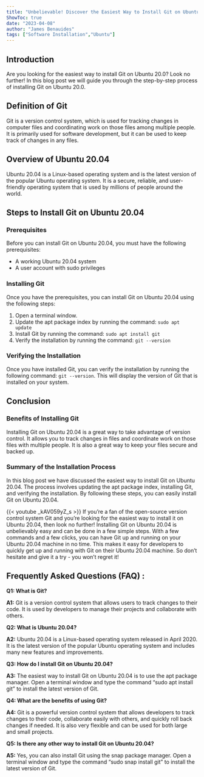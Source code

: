 ```yaml
---
title: "Unbelievable! Discover the Easiest Way to Install Git on Ubuntu 20.04!"
ShowToc: true 
date: "2023-04-08"
author: "James Benauides" 
tags: ["Software Installation","Ubuntu"]
---
```

## Introduction
Are you looking for the easiest way to install Git on Ubuntu 20.0? Look no further! In this blog post we will guide you through the step-by-step process of installing Git on Ubuntu 20.0.

## Definition of Git
Git is a version control system, which is used for tracking changes in computer files and coordinating work on those files among multiple people. It is primarily used for software development, but it can be used to keep track of changes in any files.

## Overview of Ubuntu 20.04
Ubuntu 20.04 is a Linux-based operating system and is the latest version of the popular Ubuntu operating system. It is a secure, reliable, and user-friendly operating system that is used by millions of people around the world.

## Steps to Install Git on Ubuntu 20.04

### Prerequisites
Before you can install Git on Ubuntu 20.04, you must have the following prerequisites:

- A working Ubuntu 20.04 system
- A user account with sudo privileges

### Installing Git
Once you have the prerequisites, you can install Git on Ubuntu 20.04 using the following steps:

1. Open a terminal window.
2. Update the apt package index by running the command: `sudo apt update`
3. Install Git by running the command: `sudo apt install git`
4. Verify the installation by running the command: `git --version`

### Verifying the Installation
Once you have installed Git, you can verify the installation by running the following command: `git --version`. This will display the version of Git that is installed on your system.

## Conclusion

### Benefits of Installing Git
Installing Git on Ubuntu 20.04 is a great way to take advantage of version control. It allows you to track changes in files and coordinate work on those files with multiple people. It is also a great way to keep your files secure and backed up.

### Summary of the Installation Process
In this blog post we have discussed the easiest way to install Git on Ubuntu 20.04. The process involves updating the apt package index, installing Git, and verifying the installation. By following these steps, you can easily install Git on Ubuntu 20.04.

{{< youtube _kAV059yZ_s >}} 
If you’re a fan of the open-source version control system Git and you’re looking for the easiest way to install it on Ubuntu 20.04, then look no further! Installing Git on Ubuntu 20.04 is unbelievably easy and can be done in a few simple steps. With a few commands and a few clicks, you can have Git up and running on your Ubuntu 20.04 machine in no time. This makes it easy for developers to quickly get up and running with Git on their Ubuntu 20.04 machine. So don’t hesitate and give it a try - you won’t regret it!

## Frequently Asked Questions (FAQ) :
**Q1: What is Git?**

**A1:** Git is a version control system that allows users to track changes to their code. It is used by developers to manage their projects and collaborate with others.

**Q2: What is Ubuntu 20.04?**

**A2:** Ubuntu 20.04 is a Linux-based operating system released in April 2020. It is the latest version of the popular Ubuntu operating system and includes many new features and improvements.

**Q3: How do I install Git on Ubuntu 20.04?**

**A3:** The easiest way to install Git on Ubuntu 20.04 is to use the apt package manager. Open a terminal window and type the command “sudo apt install git” to install the latest version of Git.

**Q4: What are the benefits of using Git?**

**A4:** Git is a powerful version control system that allows developers to track changes to their code, collaborate easily with others, and quickly roll back changes if needed. It is also very flexible and can be used for both large and small projects.

**Q5: Is there any other way to install Git on Ubuntu 20.04?**

**A5:** Yes, you can also install Git using the snap package manager. Open a terminal window and type the command “sudo snap install git” to install the latest version of Git.





